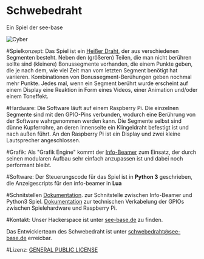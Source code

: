 # Schwebedraht
Ein Spiel der see-base

![Cyber](https://see-base.de/file/2016/03/19/IMG_20160319_161949_2.jpg "Schwebedraht")


#Spielkonzept:
Das Spiel ist ein [Heißer Draht](https://de.wikipedia.org/wiki/Hei%C3%9Fer_Draht_(Spiel) "Wikipedia"), der aus verschiedenen Segmenten besteht.
Neben den (größeren) Teilen, die man nicht berühren sollte sind (kleinere) Bonussegmente vorhanden, die einem Punkte geben, die je nach dem, wie viel Zeit man vom letzten Segment benötigt hat variieren. Kombinationen von Bonussegment-Berühungen geben nochmal mehr Punkte.
Jedes mal, wenn ein Segment berührt wurde erscheint auf einem Display eine Reaktion in Form eines Videos, einer Animation und/oder einem Toneffekt.

#Hardware:
Die Software läuft auf einem Raspberry Pi. Die einzelnen Segmente sind mit den GPIO-Pins verbunden, wodurch eine Berührung von der Software wahrgenommen werden kann.
Die Segmente selbst sind dünne Kupferrohre, an deren Innenseite ein Klingeldraht befestigt ist und nach außen führt.
An den Raspberry Pi ist ein Display und zwei kleine Lautsprecher angeschlossen.


#Grafik:
Als "Grafik Engine" kommt der [Info-Beamer](https://info-beamer.com/) zum Einsatz, der durch seinen modularen Aufbau sehr einfach anzupassen ist und dabei noch performant bleibt.

#Software:
Der Steuerungscode für das Spiel ist in **Python 3** geschrieben, die Anzeigescripts für den info-beamer in **Lua**

#Schnitstellen
[Dokumentation](https://github.com/see-base/schwebedraht/blob/master/medien/README.md "medien/README.md"). zur Schnitstelle zwischen Info-Beamer und Python3 Spiel.
[Dokumentation](https://github.com/see-base/schwebedraht/blob/master/GPIO.md "GPIO.md") zur technischen Verkabelung der GPIOs zwischen Spielehardware und Raspberry Pi.

#Kontakt:
Unser Hackerspace ist unter [see-base.de](https://see-base.de) zu finden.

Das Entwicklerteam des Schwebedraht ist unter [schwebedraht@see-base.de](mailto:schwebedraht@see-base.de) erreicbar.

#Lizenz: 
[GENERAL PUBLIC LICENSE](https://raw.githubusercontent.com/see-base/schwebedraht/master/LICENSE)
